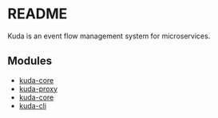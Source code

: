 README
===========

Kuda is an event flow management system for microservices.

Modules
---------------

- [kuda-core](https://github.com/koduki/kuda-core)
- [kuda-proxy](https://github.com/koduki/kuda-proxy)
- [kuda-core](https://github.com/koduki/kuda-manager)
- [kuda-cli](https://github.com/koduki/kuda-cli)
